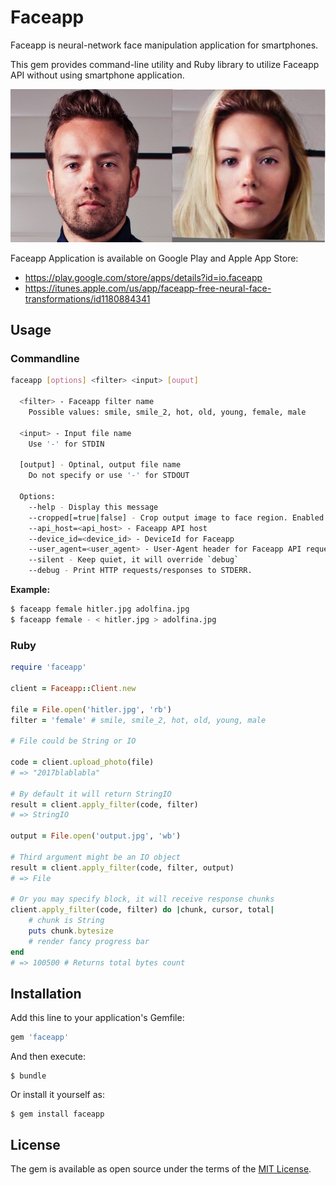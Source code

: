 # Faceapp

Faceapp is neural-network face manipulation application for smartphones.

This gem provides command-line utility and Ruby library to utilize Faceapp API without using smartphone application.

![Example of female filter](dhh.jpg)

Faceapp Application is available on Google Play and Apple App Store:

* https://play.google.com/store/apps/details?id=io.faceapp
* https://itunes.apple.com/us/app/faceapp-free-neural-face-transformations/id1180884341

## Usage

### Commandline

```bash
faceapp [options] <filter> <input> [ouput]

  <filter> - Faceapp filter name
    Possible values: smile, smile_2, hot, old, young, female, male

  <input> - Input file name
    Use '-' for STDIN

  [output] - Optinal, output file name
    Do not specify or use '-' for STDOUT

  Options:
    --help - Display this message
    --cropped[=true|false] - Crop output image to face region. Enabled by default.
    --api_host=<api_host> - Faceapp API host
    --device_id=<device_id> - DeviceId for Faceapp
    --user_agent=<user_agent> - User-Agent header for Faceapp API requests
    --silent - Keep quiet, it will override `debug`
    --debug - Print HTTP requests/responses to STDERR.
```

**Example:**

```bash
$ faceapp female hitler.jpg adolfina.jpg
$ faceapp female - < hitler.jpg > adolfina.jpg
```

### Ruby

```ruby
require 'faceapp'

client = Faceapp::Client.new

file = File.open('hitler.jpg', 'rb')
filter = 'female' # smile, smile_2, hot, old, young, male

# File could be String or IO

code = client.upload_photo(file)
# => "2017blablabla"

# By default it will return StringIO
result = client.apply_filter(code, filter)
# => StringIO

output = File.open('output.jpg', 'wb')

# Third argument might be an IO object
result = client.apply_filter(code, filter, output)
# => File

# Or you may specify block, it will receive response chunks
client.apply_filter(code, filter) do |chunk, cursor, total|
    # chunk is String
    puts chunk.bytesize
    # render fancy progress bar
end
# => 100500 # Returns total bytes count

```


## Installation

Add this line to your application's Gemfile:

```ruby
gem 'faceapp'
```

And then execute:

    $ bundle

Or install it yourself as:

    $ gem install faceapp


## License

The gem is available as open source under the terms of the [MIT License](http://opensource.org/licenses/MIT).

